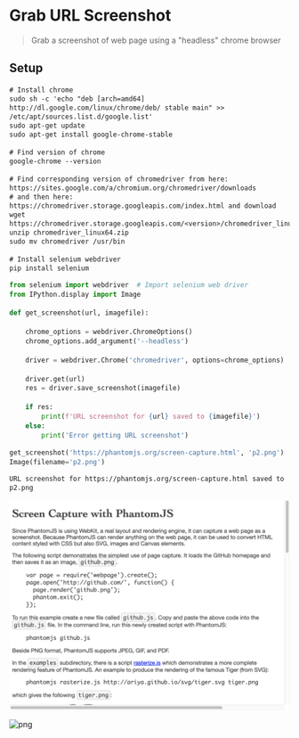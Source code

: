 # Grab URL Screenshot
> Grab a screenshot of web page using a "headless" chrome browser


## Setup
```
# Install chrome
sudo sh -c 'echo "deb [arch=amd64] http://dl.google.com/linux/chrome/deb/ stable main" >> /etc/apt/sources.list.d/google.list'
sudo apt-get update
sudo apt-get install google-chrome-stable

# Find version of chrome
google-chrome --version

# Find corresponding version of chromedriver from here: https://sites.google.com/a/chromium.org/chromedriver/downloads  
# and then here:  https://chromedriver.storage.googleapis.com/index.html and download
wget https://chromedriver.storage.googleapis.com/<version>/chromedriver_linux64.zip
unzip chromedriver_linux64.zip
sudo mv chromedriver /usr/bin

# Install selenium webdriver
pip install selenium
```

```python
from selenium import webdriver  # Import selenium web driver
from IPython.display import Image

def get_screenshot(url, imagefile):

    chrome_options = webdriver.ChromeOptions()
    chrome_options.add_argument('--headless')

    driver = webdriver.Chrome('chromedriver', options=chrome_options)
    
    driver.get(url)
    res = driver.save_screenshot(imagefile)
    
    if res:
        print(f'URL screenshot for {url} saved to {imagefile}')
    else:
        print('Error getting URL screenshot')
```

```python
get_screenshot('https://phantomjs.org/screen-capture.html', 'p2.png')
Image(filename='p2.png')
```

    URL screenshot for https://phantomjs.org/screen-capture.html saved to p2.png





![png](2020-01-29-Grab-URL-screenshot_files/output_2_1.png)

![png](logo.png)
